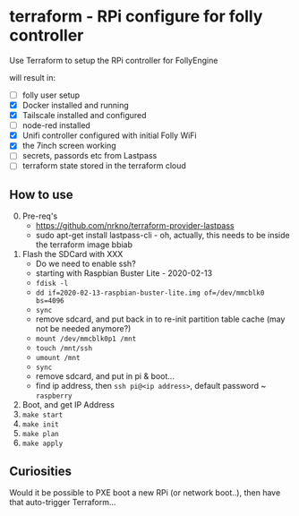 # terraform - RPi configure for folly controller

Use Terraform to setup the RPi controller for FollyEngine

will result in:
* [ ] folly user setup
* [x] Docker installed and running
* [x] Tailscale installed and configured
* [ ] node-red installed
* [x] Unifi controller configured with initial Folly WiFi
* [x] the 7inch screen working
* [ ] secrets, passords etc from Lastpass
* [ ] terraform state stored in the terraform cloud

## How to use

0. Pre-req's
   * https://github.com/nrkno/terraform-provider-lastpass
   * sudo apt-get install lastpass-cli - oh, actually, this needs to be inside the terraform image bbiab
1. Flash the SDCard with XXX
   * Do we need to enable ssh?
   * starting with Raspbian Buster Lite - 2020-02-13
   * `fdisk -l`
   * `dd if=2020-02-13-raspbian-buster-lite.img of=/dev/mmcblk0 bs=4096`
   * `sync`
   * remove sdcard, and put back in to re-init partition table cache (may not be needed anymore?)
   * `mount /dev/mmcblk0p1 /mnt`
   * `touch /mnt/ssh`
   * `umount /mnt`
   * `sync`
   * remove sdcard, and put in pi & boot...
   * find ip address, then `ssh pi@<ip address>`, default password ~ `raspberry`
2. Boot, and get IP Address
3. `make start`
4. `make init`
5. `make plan`
6. `make apply`


## Curiosities

Would it be possible to PXE boot a new RPi (or network boot..), then have that auto-trigger Terraform...
